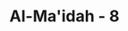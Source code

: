 ---
title: "Al-Ma'idah - 8"
no: 8
arabic_no: ٨
ayah: يٰٓاَيُّهَا الَّذِيْنَ اٰمَنُوْا كُوْنُوْا قَوَّامِيْنَ لِلّٰهِ شُهَدَاۤءَ بِالْقِسْطِۖ وَلَا يَجْرِمَنَّكُمْ شَنَاٰنُ قَوْمٍ عَلٰٓى اَلَّا تَعْدِلُوْا ۗاِعْدِلُوْاۗ هُوَ اَقْرَبُ لِلتَّقْوٰىۖ وَاتَّقُوا اللّٰهَ ۗاِنَّ اللّٰهَ خَبِيْرٌۢ بِمَا تَعْمَلُوْنَ
translation: "Wahai orang-orang yang beriman! Jadilah kamu sebagai penegak keadilan karena Allah, (ketika) menjadi saksi dengan adil. Dan janganlah kebencianmu terhadap suatu kaum mendorong kamu untuk berlaku tidak adil. Berlaku adillah. Karena (adil) itu lebih dekat kepada takwa. Dan bertakwalah kepada Allah, sungguh, Allah Mahateliti terhadap apa yang kamu kerjakan."
tafsir: "Ayat ini memerintahkan kepada orang mukmin agar melaksanakan amal dan pekerjaan mereka dengan cermat, jujur dan ikhlas karena Allah, baik pekerjaan yang bertalian dengan urusan agama maupun pekerjaan yang bertalian dengan urusan kehidupan duniawi. Karena hanya dengan demikianlah mereka bisa sukses dan memperoleh hasil atau balasan yang mereka harapkan. Dalam persaksian, mereka harus adil menerangkan apa yang sebenarnya, tanpa memandang siapa orangnya, sekalipun akan menguntungkan lawan dan merugikan sahabat dan kerabat. Ayat ini senafas dan seirama dengan Surah an-Nisa/4:135 yaitu sama-sama menerangkan tentang seseorang yang berlaku adil dan jujur dalam persaksian. Perbedaannya ialah dalam ayat tersebut diterangkan kewajiban berlaku adil dan jujur dalam persaksian walaupun kesaksian itu akan merugikan diri sendiri, ibu, bapak dan kerabat, sedang dalam ayat ini diterangkan bahwa kebencian terhadap sesuatu kaum tidak boleh mendorong seseorang untuk memberikan persaksian yang tidak adil dan tidak jujur, walaupun terhadap lawan.\n\nSelanjutnya secara luas dan menyeluruh, Allah memerintahkan kepada orang-orang yang beriman supaya berlaku adil, karena keadilan dibutuhkan dalam segala hal, untuk mencapai dan memperoleh ketenteraman, kemakmuran dan kebahagiaan dunia dan akhirat. Oleh karena itu, berlaku adil adalah jalan yang terdekat untuk mencapai tujuan bertakwa kepada Allah.\n\nAkhir ayat ini menyatakan janji Allah bahwa kepada orang yang beriman yang banyak beramal saleh akan diberikan ampunan dan pahala yang besar. Janji Allah pasti ditepati-Nya sebagaimana tersebut dalam firman-Nya:\n\n\"Sesungguhnya Allah tidak menyalahi janji.\" (Ali 'Imran/3:9).\n\nAmal saleh ialah setiap pekerjaan yang baik, bermanfaat dan patut dikerjakan, baik pekerjaan ubudiyah seperti salat dan lain-lain, maupun pekerjaan seperti menolong fakir miskin, menyantuni anak yatim, dan perbuatan sosial lainnya."
---